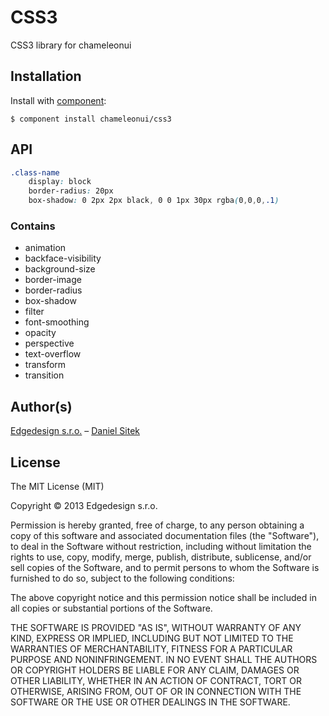 
# CSS3

CSS3 library for chameleonui

## Installation

Install with [component](https://github.com/component/component):

    $ component install chameleonui/css3

## API

```css
.class-name
    display: block
    border-radius: 20px
    box-shadow: 0 2px 2px black, 0 0 1px 30px rgba(0,0,0,.1)
```

### Contains

* animation
* backface-visibility
* background-size
* border-image
* border-radius
* box-shadow
* filter
* font-smoothing
* opacity
* perspective
* text-overflow
* transform
* transition


## Author(s)

[Edgedesign s.r.o.](http://www.edgedesing.cz) – [Daniel Sitek](https://github.com/danielsitek)

## License

The MIT License (MIT)

Copyright © 2013 Edgedesign s.r.o.

Permission is hereby granted, free of charge, to any person obtaining a copy
of this software and associated documentation files (the "Software"), to deal
in the Software without restriction, including without limitation the rights
to use, copy, modify, merge, publish, distribute, sublicense, and/or sell
copies of the Software, and to permit persons to whom the Software is
furnished to do so, subject to the following conditions:

The above copyright notice and this permission notice shall be included in
all copies or substantial portions of the Software.

THE SOFTWARE IS PROVIDED "AS IS", WITHOUT WARRANTY OF ANY KIND, EXPRESS OR
IMPLIED, INCLUDING BUT NOT LIMITED TO THE WARRANTIES OF MERCHANTABILITY,
FITNESS FOR A PARTICULAR PURPOSE AND NONINFRINGEMENT. IN NO EVENT SHALL THE
AUTHORS OR COPYRIGHT HOLDERS BE LIABLE FOR ANY CLAIM, DAMAGES OR OTHER
LIABILITY, WHETHER IN AN ACTION OF CONTRACT, TORT OR OTHERWISE, ARISING FROM,
OUT OF OR IN CONNECTION WITH THE SOFTWARE OR THE USE OR OTHER DEALINGS IN
THE SOFTWARE.
